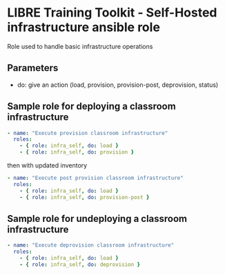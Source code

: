# LIBRE Training Toolkit - Self-Hosted infrastructure ansible role 

Role used to handle basic infrastructure operations


## Parameters

- do: give an action (load, provision, provision-post, deprovision, status)

## Sample role for deploying a classroom infrastructure
```yaml
- name: "Execute provision classroom infrastructure"
  roles:
    - { role: infra_self, do: load }
    - { role: infra_self, do: provision }
```
then with updated inventory
```yaml
- name: "Execute post provision classroom infrastructure"
  roles:
    - { role: infra_self, do: load }
    - { role: infra_self, do: provision-post }
```

## Sample role for undeploying a classroom infrastructure
```yaml
- name: "Execute deprovision classroom infrastructure"
  roles:
    - { role: infra_self, do: load }
    - { role: infra_self, do: deprovision }
```
